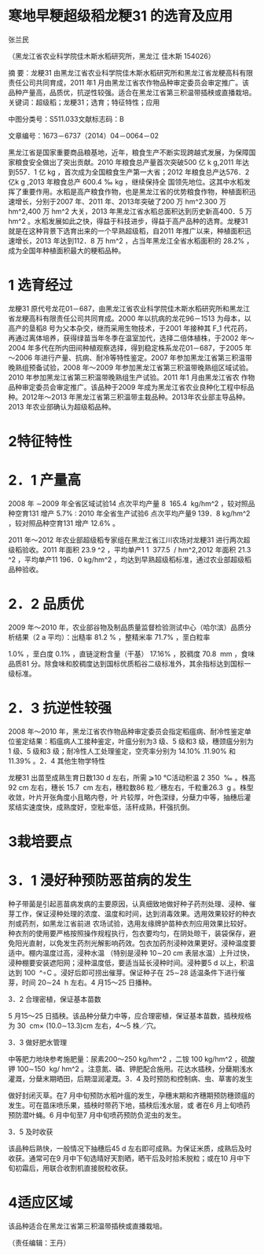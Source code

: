 # 寒地早粳超级稻龙粳31 的选育及应用

张兰民

（黑龙江省农业科学院佳木斯水稻研究所，黑龙江 佳木斯 154026）

摘 要：龙粳31 由黑龙江省农业科学院佳木斯水稻研究所和黑龙江省龙粳高科有限责任公司共同育成，2011 年1 月由黑龙江省农作物品种审定委员会审定推广。该品种产量高，品质优，抗逆性较强。适合在黑龙江省第三积温带插秧或直播栽培。关键词：超级稻；龙粳31；选育；特征特性；应用

中图分类号：S511.033文献标志码：B

文章编号：1673－6737（2014）04－0064－02

黑龙江省是国家重要商品粮基地，近年，粮食生产不断实现跨越式发展，为保障国家粮食安全做出了突出贡献。2010 年粮食总产量首次突破500 亿 k g,2011 年达到557．1 亿 kg ，首次成为全国粮食生产第一大省；2012 年粮食总产达576．2亿k g ,2013 年粮食总产 600.4 ‰ kg ，继续保持全 国领先地位。这其中水稻发挥了重要作用。水稻是高产粮食作物，也是黑龙江省的优势粮食作物，种植面积迅速增长，分别于2007 年、2011 年、2013年突破了200 万 hm^2.300 万 hm^2,400 万 hm^2 大关，2013 年黑龙江省水稻总面积达到历史新高400．5 万 hm^2 。水稻发展如此之快，得益于科技进步，得益于高产品种的选育。龙粳31 就是在这种背景下选育出来的一个早熟超级稻，自2011 年推广以来，种植面积迅速增长，2013 年达到112．8 万 hm^2 ，占当年黑龙江全省水稻面积的 28.2% ，成为全国年种植面积最大的粳稻品种。

# 1 选育经过

龙粳31 原代号龙花01－687，由黑龙江省农业科学院佳木斯水稻研究所和黑龙江省龙粳高科有限责任公司共同育成。2000 年以抗病的龙花96－1513 为母本，以高产的垦稻8 号为父本杂交，继而采用生物技术，于2001 年接种其 F_1 代花药，再通过离体培养，获得绿苗当年冬季在温室加代，选择二倍体植株，于2002 年～2004 年多代在所内田间种植观察选择，得到稳定株系龙花01－687，于2005 年～2006 年进行产量、抗病、耐冷等特性鉴定。2007 年参加黑龙江省第三积温带晚熟组预备试验，2008 年～2009 年参加黑龙江省第三积温带晚熟组区域试验。2010 年参加黑龙江省第三积温带晚熟组生产试验。2011 年1 月由黑龙江省农 作物品种审定委员会审定推广。该品种于2009 年成为黑龙江省农业良种化工程中标品种。2012年～2013 年黑龙江省第三积温带主栽品种。2013年农业部主导品种。2013 年农业部确认为超级稻品种。

# 2特征特性

# 2．1 产量高

2008 年 ∼2009 年全省区域试验14 点次平均产量 8  165.4  kg/hm^2 ，较对照品种空育131 增产  5.7% : 2010 年全省生产试验6 点次平均产量9 139．8 kg/hm^2 ，较对照品种空育131 增产 12.6% 。

2011 年～2012 年农业部超级稻专家组在黑龙江省江川农场对龙粳31 进行两次超级稻验收。2011 年面积 23.9 ^2 ，平均单产1 1   377.5  /  hm^2,2012 年面积 21.3 ^2 ，平均单产11 196．0 kg/hm^2 ，均达到早熟超级稻标准，通过农业部超级稻品种验收。

# 2．2 品质优

2009 年～2010 年，农业部谷物及制品质量监督检验测试中心（哈尔滨）品质分析结果（2 a 平均）：出糙率 81.2 % ，整精米率 71.7% ，垩白粒率

1.0% ，垩白度 0.1% ，直链淀粉含量（干基） 17.16% ，胶稠度 70.8  mm ，食味品质81 分。除食味和胶稠度达到国标优质稻谷二级标准外，其余指标达到国标一级标准。

# 2．3 抗逆性较强

2008 年～2010 年，黑龙江省农作物品种审定委员会指定稻瘟病、耐冷性鉴定单位鉴定结果：稻瘟病人工接种鉴定，叶瘟分别为3 级、5 级和3 级，穗颈瘟分别为1 级、5 级和3 级；耐冷性人工处理鉴定，空壳率分别为 14.10% .11.90% 和 11.39% 。2．4 其他生物学特性

龙粳31 出苗至成熟生育日数130 d 左右，所需 ⩾10 ℃活动积温 2 350  ‰ 。株高 92 cm 左右，穗长 15.7  cm 左右，穗粒数86 粒／穗左右，千粒重26.3  g 。株型收敛，叶片开张角度小且略内卷，叶 片较厚，叶色深绿，分蘖力中等，抽穗后灌浆结实速度快，成熟度好，空秕率低，活秆成熟，秆强抗倒。

# 3栽培要点

# 3．1 浸好种预防恶苗病的发生

种子带菌是引起恶苗病发病的主要原因，认真细致地做好种子药剂处理、浸种、催芽工作，保证浸种处理的浓度、温度和时间，达到消毒效果。选用效果较好的种衣剂或药剂，如黑龙江省前进 农场试验，选用友缘牌护苗种衣剂应用效果比较好。种衣剂的使用要严格按照操作规程执行，包衣要均匀，在阴处晾干，装袋保存，避免阳光直射，以免发生药剂光解影响药效。包衣加药剂浸种效果更好。浸种温度要适中。棚内温度过高，浸种水温 （特别是浸种 10∼20  cm 表层水温）上升过快，浸种棚要安装遮阳网；浸种温度低，要适当延长浸种时间。浸种要5 d 以上，积温达到 100  ^∘C 。浸好后即可捞出催芽。保证种子在 25∼28 适温条件下进行催芽，时间 20∼24  h 左右。4 月15～25 日播种。

3．2 合理密植，保证基本苗数

5 月15～25 日插秧。该品种分蘖力中等，应合理密植，保证基本苗数，插秧规格为 30  cm×  (10.0∼13.3)cm 左右，4～5 株／穴。

3．3 做好肥水管理

中等肥力地块参考施肥量：尿素200～250 kg/hm^2 ，二铵 100 kg/hm^2 ，硫酸钾 100∼150  kg/  hm^2 。注意氮、磷、钾肥配合施用。花达水插秧，分蘖期浅水灌溉，分蘖末期晒田，后期湿润灌溉。3．4 及时预防和控制病、虫、草害的发生

做好封闭灭草。在7 月中旬预防水稻叶瘟的发生，孕穗末期和齐穗期预防穗颈瘟的发生。可在苗床喷乐果，插秧时带药下地，插秧后浅水层，或 者在6 月上旬喷药预防潜叶蝇。6 月中旬至7 月中旬喷药预防负泥虫的发生。

3．5 及时收获

该品种后熟快，一般情况下抽穗后45 d 左右即可成熟。为保证米质，成熟后及时收获。通常可在9 月中下旬选晴好天割晒，晒干后及时拾禾脱粒；或在10 月中下旬初霜后，用联合收割机直接脱粒收获。

# 4适应区域

该品种适合在黑龙江省第三积温带插秧或直播栽培。

（责任编辑：王丹）